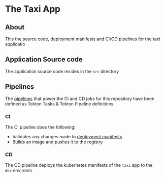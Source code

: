 # The Taxi App

## About

This  the source code, deployment manifests and CI/CD pipelines for the taxi applicatio

## Application Source code

The application source code resides in the `src` directory

## Pipelines

The [pipelines](../pipelines) that power the CI and CD jobs for this repository have been defined as Tekton Tasks & Tekton Pipeline definitions

### CI

The CI pipeline does the following:

- Validates any changes made to [deployment manifests](../deploy)
- Builds an image and pushes it to the registry

### CD

The CD pipeline deploys the kubernetes manifests of the `taxi` app to the `dev` environm
